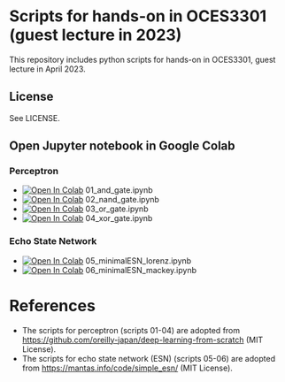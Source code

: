 # Scripts for hands-on in OCES3301 (guest lecture in 2023)
This repository includes python scripts for hands-on in OCES3301, guest lecture in April 2023.

## License
See LICENSE.

## Open Jupyter notebook in Google Colab
### Perceptron
- [![Open In Colab](https://colab.research.google.com/assets/colab-badge.svg)](https://colab.research.google.com/github/ong8181/OCES3301_guest/blob/main/01_and_gate.ipynb) 01_and_gate.ipynb 
- [![Open In Colab](https://colab.research.google.com/assets/colab-badge.svg)](https://colab.research.google.com/github/ong8181/OCES3301_guest/blob/main/02_nand_gate.ipynb) 02_nand_gate.ipynb 
- [![Open In Colab](https://colab.research.google.com/assets/colab-badge.svg)](https://colab.research.google.com/github/ong8181/OCES3301_guest/blob/main/03_or_gate.ipynb) 03_or_gate.ipynb
- [![Open In Colab](https://colab.research.google.com/assets/colab-badge.svg)](https://colab.research.google.com/github/ong8181/OCES3301_guest/blob/main/04_xor_gate.ipynb) 04_xor_gate.ipynb

### Echo State Network
- [![Open In Colab](https://colab.research.google.com/assets/colab-badge.svg)](https://colab.research.google.com/github/ong8181/OCES3301_guest/blob/main/05_minimalESN_lorenz.ipynb) 05_minimalESN_lorenz.ipynb
- [![Open In Colab](https://colab.research.google.com/assets/colab-badge.svg)](https://colab.research.google.com/github/ong8181/OCES3301_guest/blob/main/06_minimalESN_mackey.ipynb) 06_minimalESN_mackey.ipynb


# References
- The scripts for perceptron (scripts 01-04) are adopted from https://github.com/oreilly-japan/deep-learning-from-scratch (MIT License).
- The scripts for echo state network (ESN) (scripts 05-06) are adopted from https://mantas.info/code/simple_esn/ (MIT License).
